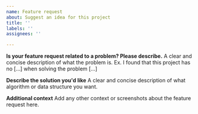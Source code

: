 ```yaml
---
name: Feature request
about: Suggest an idea for this project
title: ''
labels: ''
assignees: ''

---
```


**Is your feature request related to a problem? Please describe.**
A clear and concise description of what the problem is. Ex. I found that this project has no [...] when solving the problem [...]

**Describe the solution you'd like**
A clear and concise description of what algorithm or data structure you want.

**Additional context**
Add any other context or screenshots about the feature request here.
